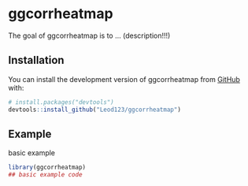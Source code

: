 
<!-- README.md is generated from README.Rmd. Please edit that file -->

# ggcorrheatmap

<!-- badges: start -->
<!-- badges: end -->

The goal of ggcorrheatmap is to … (description!!!)

## Installation

You can install the development version of ggcorrheatmap from
[GitHub](https://github.com/) with:

``` r
# install.packages("devtools")
devtools::install_github("Leod123/ggcorrheatmap")
```

## Example

basic example

``` r
library(ggcorrheatmap)
## basic example code
```
